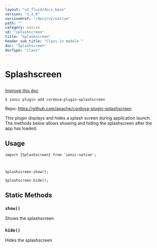 ```yaml
---
layout: "v2_fluid/docs_base"
version: "1.2.0"
versionHref: "/docs/v2/native"
path: ""
category: native
id: "splashscreen"
title: "Splashscreen"
header_sub_title: "Class in module "
doc: "Splashscreen"
docType: "class"
---
```









<h1 class="api-title">

  
  Splashscreen
  

  

  

</h1>

<a class="improve-v2-docs" href='http://github.com/driftyco/ionic-native/edit/master/src/plugins/splashscreen.ts#L0'>
  Improve this doc
</a>





<!-- decorators -->


<pre><code>$ ionic plugin add cordova-plugin-splashscreen</code></pre>
<p>Repo:
  <a href="https://github.com/apache/cordova-plugin-splashscreen">
    https://github.com/apache/cordova-plugin-splashscreen
  </a>
</p>

<!-- description -->

<p>This plugin displays and hides a splash screen during application launch. The methods below allows showing and hiding the splashscreen after the app has loaded.</p>



<!-- @usage tag -->

<h2>Usage</h2>

<pre><code class="lang-ts">import {Splashscreen} from &#39;ionic-native&#39;;



Splashscreen.show();

Splashscreen.hide();
</code></pre>




<!-- @property tags -->
<h2>Static Methods</h2>
<div id="show"></div>
<h3><code>show()</code>

</h3>



Shows the splashscreen










<div id="hide"></div>
<h3><code>hide()</code>

</h3>



Hides the splashscreen











<!-- methods on the class --><!-- related link --><!-- end content block -->


<!-- end body block -->

